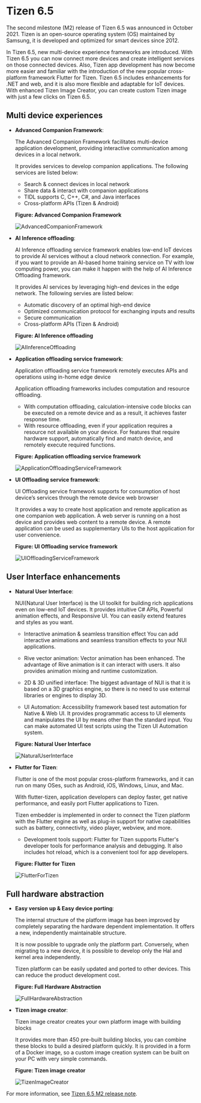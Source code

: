 # Tizen 6.5

The second milestone (M2) release of Tizen 6.5 was announced in October 2021.
Tizen is an open-source operating system (OS) maintained by Samsung, it is developed and optimized for smart devices since 2012.

In Tizen 6.5, new multi-device experience frameworks are introduced. With Tizen 6.5 you can now connect more devices and create intelligent services on those connected devices. Also, Tizen app development has now become more easier and familiar with the introduction of the new popular cross-platform framework Flutter for Tizen. Tizen 6.5 includes enhancements for .NET and web, and it is also more flexible and adaptable for IoT devices. With enhanced Tizen Image Creator, you can create custom Tizen image with just a few clicks on Tizen 6.5.

## Multi device experiences

- **Advanced Companion Framework**:

  The Advanced Companion Framework facilitates multi-device application development,
providing interactive communication among devices in a local network.

  It provides services to develop companion applications. The following services are listed below:
  - Search & connect devices in local network
  - Share data & interact with companion applications
  - TIDL supports C, C++, C#, and Java interfaces
  - Cross-platform APIs (Tizen & Android)

  **Figure: Advanced Companion Framework**

  ![AdvancedCompanionFramework](./media/6.5_AdvancedCompanionFramework.png)

- **AI Inference offloading**:

  AI Inference offloading service framework enables low-end IoT devices to provide AI services
  without a cloud network connection.
  For example, if you want to provide an AI-based home training service on TV with low computing power,
  you can make it happen with the help of AI Inference Offloading framework.

  It provides AI services by leveraging high-end devices in the edge network. The following servies are listed below:
    - Automatic discovery of an optimal high-end device
    - Optimized communication protocol for exchanging inputs and results
    - Secure communication
    - Cross-platform APIs (Tizen & Android)

  **Figure: AI Inference offloading**

  ![AIInferenceOffloading](./media/6.5_AIInferenceOffloading.png)


- **Application offloading service framework**:

  Application offloading service framework remotely executes APIs and operations using in-home edge device

  Application offloading frameworks includes computation and resource offloading.

    - With computation offloading, calculation-intensive code blocks can be executed on a remote device and as a result, it achieves faster response time.
    - With resource offloading, even if your application requires a resource not available on your device. For features that require hardware support, automatically find and match device, and remotely execute required functions.

  **Figure: Application offloading service framework**

  ![ApplicationOffloadingServiceFramework](./media/6.5_ApplicationOffloadingServiceFramework.png)



- **UI Offloading service framework**:

  UI Offloading service framework supports for consumption of host device’s services through the remote device web browser

  It provides a way to create host application and remote application as one companion web application.
  A web server is running on a host device and provides web content to a remote device.
  A remote application can be used as supplementary UIs to the host application for user convenience.

  **Figure: UI Offloading service framework**

  ![UIOffloadingServiceFramework](./media/6.5_UIOffloadingServiceFramework.png)


## User Interface enhancements

- **Natural User Interface**:

  NUI(Natural User Interface) is the UI toolkit for building rich applications even on low-end IoT devices. It provides intuitive C# APIs, Powerful animation effects, and Responsive UI. You can easily extend features and styles as you want.

    - Interactive animation & seamless transition effect
    You can add interactive animations and seamless transition effects to your NUI applications.

    - Rive vector animation: Vector animation has been enhanced. The advantage of Rive animation is it can interact with users. It also provides animation mixing and runtime customization.

    - 2D & 3D unified interface: The biggest advantage of NUI is that it is based on a 3D graphics engine, so there is no need to use external libraries or engines to display 3D.

    - UI Automation: Accessibility framework based test automation for Native & Web UI. It provides programmatic access to UI elements and manipulates the UI by means other than the standard input. You can make automated UI test scripts using the Tizen UI Automation system.

  **Figure: Natural User Interface**

  ![NaturalUserInterface](./media/6.5_NaturalUserInterface.png)

- **Flutter for Tizen**:

  Flutter is one of the most popular cross-platform frameworks, and it can run on many OSes,
  such as Android, iOS, Windows, Linux, and Mac.

  With flutter-tizen, application developers can deploy faster, get native performance,
  and easily port Flutter applications to Tizen.

  Tizen embedder is implemented in order to connect the Tizen platform with the Flutter engine as well as plug-in support for native capabilities such as battery, connectivity, video player, webview, and more.

    - Development tools support: Flutter for Tizen supports Flutter's developer tools for performance analysis and debugging. It also includes hot reload, which is a convenient tool for app developers.

  **Figure: Flutter for Tizen**

  ![FlutterForTizen](./media/6.5_FlutterForTizen.png)

## Full hardware abstraction

- **Easy version up & Easy device porting**:

  The internal structure of the platform image has been improved by completely separating the hardware dependent implementation.
  It offers a new, independently maintainable structure.

  It is now possible to upgrade only the platform part.
  Conversely, when migrating to a new device, it is possible to develop only the Hal and kernel area independently.

  Tizen platform can be easily updated and ported to other devices.
  This can reduce the product development cost.

  **Figure: Full Hardware Abstraction**

  ![FullHardwareAbstraction](./media/6.5_FullHardwareAbstraction.png)

- **Tizen image creator**:

  Tizen image creator creates your own platform image with building blocks

  It provides more than 450 pre-built building blocks, you can combine these blocks to build a desired platform quickly.
  It is provided in a form of a Docker image, so a custom image creation system can be built on your PC with very simple commands.

  **Figure: Tizen image creator**

  ![TizenImageCreator](./media/6.5_TizenImageCreator.png)


For more information, see [Tizen 6.5 M2 release note](../../release-notes/tizen-6-5-m2.md).
